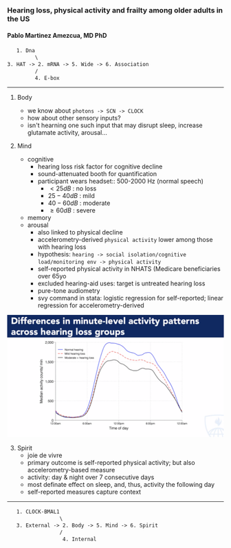 
### Hearing loss, physical activity and frailty among older adults in the US
#### Pablo Martinez Amezcua, MD PhD

```
   1. Dna
         \
3. HAT -> 2. mRNA -> 5. Wide -> 6. Association
         /
         4. E-box
```

---

1. Body
   - we know about `photons -> SCN -> CLOCK`
   - how about other sensory inputs?
   - isn't hearning one such input that may disrupt sleep, increase glutamate activity, arousal...
     
3. Mind
   - cognitive
     - hearing loss risk factor for cognitive decline
     - sound-attenuated booth for quantification
     - participant wears headset:: 500-2000 Hz (normal speech)
        - $\lt 25 dB$ : no loss
        - $25-40 dB$ : mild
        - $40-60 dB$ : moderate
        - $\geq 60 dB$ : severe 
   - memory
   - arousal
     - also linked to physical decline
     - accelerometry-derived `physical activity` lower among those with hearing loss
     - hypothesis: `hearing -> social isolation/cognitive load/monitoring env -> physical activity`
     - self-reported physical activity in NHATS (Medicare beneficiaries over 65yo
     - excluded hearing-aid uses: target is untreated hearing loss
     - pure-tone audiometry
     - svy command in stata: logistic regression for self-reported; linear regression for accelerometry-derived
    
![](activity_counts.png)
     
3. Spirit
   - joie de vivre
   - primary outcome is self-reported physical activity; but also accelerometry-based measure
   - activity: day & night over 7 consecutive days
   - most definate effect on sleep, and, thus, activity the following day
   - self-reported measures capture context

---

```
   1. CLOCK-BMAL1
                 \
   3. External -> 2. Body -> 5. Mind -> 6. Spirit
                 /
                  4. Internal
```
